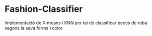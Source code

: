# Fashion-Classifier
Implementació de K-means i KNN per tal de classificar peces de roba segons la seva forma i color
